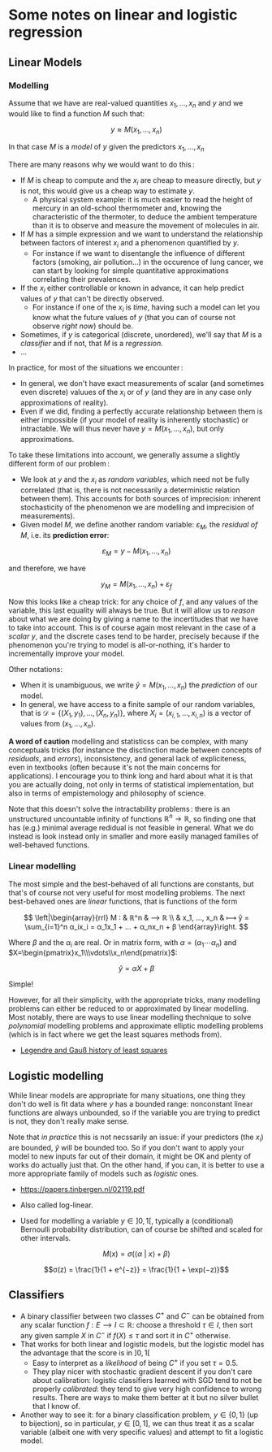 Some notes on linear and logistic regression
============================================

## Linear Models

### Modelling

Assume that we have are real-valued quantities $x_1, …, x_n$ and $y$ and we would like to find
a function $M$ such that:

$$y ≈ M(x_1, …, x_n)$$

In that case $M$ is a *model* of $y$ given the predictors $x_1, …, x_n$

There are many reasons why we would want to do this :

- If $M$ is cheap to compute and the $x_i$ are cheap to measure directly, but $y$ is not, this would
  give us a cheap way to estimate $y$.
  - A physical system example: it is much easier to read the height of mercury in an old-school
    thermometer and, knowing the characteristic of the thermoter, to deduce the ambient temperature
    than it is to observe and measure the movement of molecules in air.
- If $M$ has a simple expression and we want to understand the relationship between factors of
  interest $x_i$ and a phenomenon quantified by $y$.
  - For instance if we want to disentangle the influence of different factors (smoking, air
    pollution…) in the occurence of lung cancer, we can start by looking for simple quantitative
    approximations correlating their prevalences.
- If the $x_i$ either controllable or known in advance, it can help predict values of $y$ that can't
  be directly observed.
  - For instance if one of the $x_i$ is *time*, having such a model can let you know what the future
    values of $y$ (that you can of course not observe *right now*) should be.
- Sometimes, if $y$ is categorical (discrete, unordered), we'll say that $M$ is a *classifier* and
  if not, that $M$ is a *regression*.
- …

In practice, for most of the situations we encounter :

- In general, we don't have exact measurements of scalar (and sometimes even discrete) valuues of
  the $x_i$ or of $y$ (and they are in any case only approximations of reality).
- Even if we did, finding a perfectly accurate relationship between them is either impossible (if
  your model of reality is inherently stochastic) or intractable. We will thus never have $y =
  M(x_1, …, x_n)$, but only approximations.

To take these limitations into account, we generally assume a slightly different form of our
problem :

- We look at $y$ and the $x_i$ as *random variables*, which need not be fully correlated (that is,
  there is not necessarily a deterministic relation between them). This accounts for both sources of
  imprecision: inherent stochasticity of the phenomenon we are modelling and imprecision of
  measurements).
- Given model $M$, we define another random variable: $ε_M$, the *residual of $M$*, i.e. its
  **prediction error**:

$$ε_M = y - M(x_1, …, x_n)$$

and therefore, we have

$$y_M = M(x_1, …, x_n) + ε_f$$

Now this looks like a cheap trick: for any choice of $f$, and any values of the variable, this last
equality will always be true. But it will allow us to *reason* about what we are doing by giving a
name to the incertitudes that we have to take into account. This is of course again most relevant in
the case of a *scalar* $y$, and the discrete cases tend to be harder, precisely because if the
phenomenon you're trying to model is all-or-nothing, it's harder to incrementally improve your
model.

Other notations:

- When it is unambiguous, we write $ŷ=M(x_1, …, x_n)$ the *prediction* of our model.
- In general, we have access to a finite sample of our random variables, that is $\mathcal{D} =
  \{(X_1, y_1), …, (X_n, y_n)\}$, where $X_i = (x_{i, 1}, …, x_{i, n})$ is a vector of values from
  $(x_1, …, x_n)$.

**A word of caution** modelling and statisticss can be complex, with many conceptuals tricks (for
instance the disctinction made between concepts of *residuals*, and *errors*), inconsistency, and
general lack of expliciteness, even in textbooks (often because it's not the main concerns for
applications). I encourage you to think long and hard about what it is that you are actually doing,
not only in terms of statistical implementation, but also in terms of empistemology and philosophy
of science.

Note that this doesn't solve the intractability problems : there is an unstructured uncountable
infinity of functions $ℝ^n→ℝ$, so finding one that has (e.g.) minimal average redidual is not
feasible in general. What we do instead is look instead only in smaller and more easily managed
families of well-behaved functions.

### Linear modelling

The most simple and the best-behaved of all functions are constants, but that's of course not very
useful for most modelling problems. The next best-behaved ones are *linear* functions, that is
functions of the form

$$
\left|\begin{array}{rrl}
  M :  & ℝ^n & ⟶ ℝ \\ 
       & x_1, …, x_n & ⟼ ŷ = \sum_{i=1}^n α_ix_i = α_1x_1 + … + α_nx_n + β
 \end{array}\right.
$$

Where $β$ and the $α_i$ are real. Or in matrix form, with $α=(α_1 ⋯ α_n)$ and
$X=\begin{pmatrix}x_1\\\vdots\\x_n\end{pmatrix}$:

$$ŷ = αX + β$$

Simple!

However, for all their simplicity, with the appropriate tricks, many modelling problems can either
be reduced to or approximated by linear modelling. Most notably, there are ways to use linear
modelling thechnique to solve *polynomial* modelling problems and approximate elliptic modelling
problems (which is in fact where we get the least squares methods from).

- [Legendre and Gauß history of least squares](https://www.jstor.org/stable/2240811)


## Logistic modelling

While linear models are appropriate for many situations, one thing they don't do well is fit data
where $y$ has a bounded range: nonconstant linear functions are always unbounded, so if the variable
you are trying to predict is not, they don't really make sense.

Note that *in practice* this is not necssarily an issue: if your predictors (the $x_i$) are bounded,
$ŷ$ will be bounded too. So if you don't want to apply your model to new inputs far out of their
domain, it might be OK and plenty of works do actually just that. On the other hand, if you can, it
is better to use a more appropriate family of models such as *logistic* ones.

- <https://papers.tinbergen.nl/02119.pdf>

- Also called log-linear.
- Used for modelling a variable $y∈]0,1[$, typically a (conditional) Bernoulli probability
  distribution, can of course be shifted and scaled for other intervals.

$$M(x) = σ(\langle α\ |\ x \rangle + β)$$

$$σ(z) = \frac{1}{1 + e^{−z}} = \frac{1}{1 + \exp(−z)}$$

## Classifiers

- A binary classifier between two classes $C^{+}$ and $C^{-}$ can be obtained from any scalar
  function $f: E ⟶ I⊂ℝ$: choose a threshold $τ∈I$, then sort any given sample $X$ in $C^{-}$ if
  $f(X) ≤ τ$ and sort it in $C^{+}$ otherwise.
- That works for both linear and logistic models, but the logistic model has the advantage that the
  score is in $]0, 1[$
  - Easy to interpret as a *likelihood* of being $C^{+}$ if you set $τ=0.5$.
  - They play nicer with stochastic gradient descent if you don't care about calibration: logistic
    classifiers learned with SGD tend to not be properly *calibrated*: they tend to give very high
    confidence to wrong results. There are ways to make them better at it but no silver bullet that
    I know of.
- Another way to see it: for a binary classification problem, $y∈\{0,1\}$ (up to bijection), so in
  particular, $y∈[0, 1]$, we can thus treat it as a scalar variable (albeit one with very specific
  values) and attempt to fit a logistic model.
